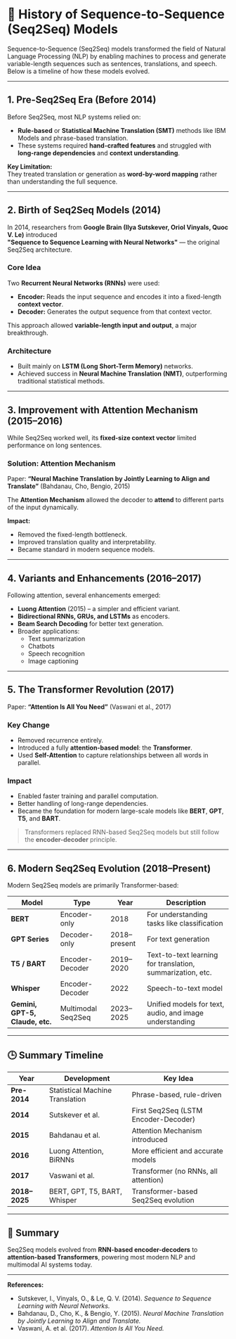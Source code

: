 # 🧠 History of Sequence-to-Sequence (Seq2Seq) Models

Sequence-to-Sequence (Seq2Seq) models transformed the field of Natural Language Processing (NLP) by enabling machines to process and generate variable-length sequences such as sentences, translations, and speech. Below is a timeline of how these models evolved.

---

## 1. Pre-Seq2Seq Era (Before 2014)

Before Seq2Seq, most NLP systems relied on:

- **Rule-based** or **Statistical Machine Translation (SMT)** methods like IBM Models and phrase-based translation.
- These systems required **hand-crafted features** and struggled with **long-range dependencies** and **context understanding**.

**Key Limitation:**  
They treated translation or generation as **word-by-word mapping** rather than understanding the full sequence.

---

## 2. Birth of Seq2Seq Models (2014)

In 2014, researchers from **Google Brain (Ilya Sutskever, Oriol Vinyals, Quoc V. Le)** introduced  
**"Sequence to Sequence Learning with Neural Networks"** — the original Seq2Seq architecture.

### Core Idea

Two **Recurrent Neural Networks (RNNs)** were used:
- **Encoder:** Reads the input sequence and encodes it into a fixed-length **context vector**.
- **Decoder:** Generates the output sequence from that context vector.

This approach allowed **variable-length input and output**, a major breakthrough.

### Architecture

- Built mainly on **LSTM (Long Short-Term Memory)** networks.
- Achieved success in **Neural Machine Translation (NMT)**, outperforming traditional statistical methods.

---

## 3. Improvement with Attention Mechanism (2015–2016)

While Seq2Seq worked well, its **fixed-size context vector** limited performance on long sentences.

### Solution: Attention Mechanism

Paper: **“Neural Machine Translation by Jointly Learning to Align and Translate”** (Bahdanau, Cho, Bengio, 2015)

The **Attention Mechanism** allowed the decoder to **attend** to different parts of the input dynamically.

**Impact:**
- Removed the fixed-length bottleneck.
- Improved translation quality and interpretability.
- Became standard in modern sequence models.

---

## 4. Variants and Enhancements (2016–2017)

Following attention, several enhancements emerged:

- **Luong Attention** (2015) – a simpler and efficient variant.  
- **Bidirectional RNNs, GRUs, and LSTMs** as encoders.  
- **Beam Search Decoding** for better text generation.  
- Broader applications:
  - Text summarization  
  - Chatbots  
  - Speech recognition  
  - Image captioning  

---

## 5. The Transformer Revolution (2017)

Paper: **“Attention Is All You Need”** (Vaswani et al., 2017)

### Key Change

- Removed recurrence entirely.  
- Introduced a fully **attention-based model**: the **Transformer**.  
- Used **Self-Attention** to capture relationships between all words in parallel.

### Impact

- Enabled faster training and parallel computation.  
- Better handling of long-range dependencies.  
- Became the foundation for modern large-scale models like **BERT**, **GPT**, **T5**, and **BART**.

> Transformers replaced RNN-based Seq2Seq models but still follow the **encoder-decoder** principle.

---

## 6. Modern Seq2Seq Evolution (2018–Present)

Modern Seq2Seq models are primarily Transformer-based:

| Model | Type | Year | Description |
|--------|------|------|--------------|
| **BERT** | Encoder-only | 2018 | For understanding tasks like classification |
| **GPT Series** | Decoder-only | 2018–present | For text generation |
| **T5 / BART** | Encoder-Decoder | 2019–2020 | Text-to-text learning for translation, summarization, etc. |
| **Whisper** | Encoder-Decoder | 2022 | Speech-to-text model |
| **Gemini, GPT-5, Claude, etc.** | Multimodal Seq2Seq | 2023–2025 | Unified models for text, audio, and image understanding |

---

## 🕒 Summary Timeline

| Year | Development | Key Idea |
|------|--------------|-----------|
| **Pre-2014** | Statistical Machine Translation | Phrase-based, rule-driven |
| **2014** | Sutskever et al. | First Seq2Seq (LSTM Encoder-Decoder) |
| **2015** | Bahdanau et al. | Attention Mechanism introduced |
| **2016** | Luong Attention, BiRNNs | More efficient and accurate models |
| **2017** | Vaswani et al. | Transformer (no RNNs, all attention) |
| **2018–2025** | BERT, GPT, T5, BART, Whisper | Transformer-based Seq2Seq evolution |

---

## 📘 Summary

Seq2Seq models evolved from **RNN-based encoder-decoders** to **attention-based Transformers**, powering most modern NLP and multimodal AI systems today.

---

**References:**
- Sutskever, I., Vinyals, O., & Le, Q. V. (2014). *Sequence to Sequence Learning with Neural Networks.*
- Bahdanau, D., Cho, K., & Bengio, Y. (2015). *Neural Machine Translation by Jointly Learning to Align and Translate.*
- Vaswani, A. et al. (2017). *Attention Is All You Need.*
